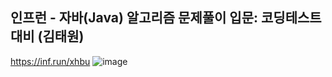 ## 인프런 - 자바(Java) 알고리즘 문제풀이 입문: 코딩테스트 대비 (김태원)
https://inf.run/xhbu
![image](https://user-images.githubusercontent.com/96504592/204139794-cf3d80ca-1943-46e1-aac7-636d63cb90d5.png)

